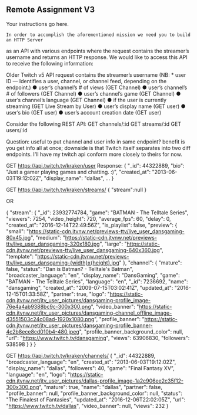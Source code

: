 ## Remote Assignment V3


Your instructions go here. 

	In order to accomplish the aforementioned mission we need you to build an HTTP Server
as an API with various endpoints where the request contains the streamer’s username and
returns an HTTP response. We would like to access this API to receive the following information:


Older Twitch v5 API
request contains the streamer’s username (NB: * user ID — Identifies a user, channel,
 or channel feed, depending on the endpoint.)
● user’s channel’s # of views (GET Channel)
● user’s channel’s # of followers (GET Channel)
● user’s channel’s game (GET Channel)
● user’s channel’s language (GET Channel)
● if the user is currently streaming (GET Live Stream by User)
● user’s display name (GET user)
● user’s bio (GET user)
● user’s account creation date (GET user)

Consider the following REST API:
GET channels/:id
GET streams/:id
GET users/:id

Question: useful to put channel and user info in same endpoint? benefit is you get info all at once; downside
is that Twitch itself separates into two diff endpoints. I'll have my twitch api conform more closely to theirs
for now.




GET https://api.twitch.tv/kraken/user
Response:
{
    "_id": 44322889,
    "bio": "Just a gamer playing games and chatting. :)",
    "created_at": "2013-06-03T19:12:02Z",
    "display_name": "dallas",
   ...
}

GET https://api.twitch.tv/kraken/streams/<channel ID>
{
   "stream":null
}

OR 

{
   "stream": {
      "_id": 23932774784,
      "game": "BATMAN - The Telltale Series",
      "viewers": 7254,
      "video_height": 720,
      "average_fps": 60,
      "delay": 0,
      "created_at": "2016-12-14T22:49:56Z",
      "is_playlist": false,
      "preview": {
         "small": "https://static-cdn.jtvnw.net/previews-ttv/live_user_dansgaming-80x45.jpg",
         "medium": "https://static-cdn.jtvnw.net/previews-ttv/live_user_dansgaming-320x180.jpg",
         "large": "https://static-cdn.jtvnw.net/previews-ttv/live_user_dansgaming-640x360.jpg",
         "template": "https://static-cdn.jtvnw.net/previews-ttv/live_user_dansgaming-{width}x{height}.jpg"
      },
      "channel": {
         "mature": false,
         "status": "Dan is Batman? - Telltale's Batman",
         "broadcaster_language": "en",
         "display_name": "DansGaming",
         "game": "BATMAN - The Telltale Series",
         "language": "en",
         "_id": 7236692,
         "name": "dansgaming",
         "created_at": "2009-07-15T03:02:41Z",
         "updated_at": "2016-12-15T01:33:58Z",
         "partner": true,
         "logo": "https://static-cdn.jtvnw.net/jtv_user_pictures/dansgaming-profile_image-76e4a4ab9388bc9c-300x300.png",
         "video_banner": "https://static-cdn.jtvnw.net/jtv_user_pictures/dansgaming-channel_offline_image-d3551503c24c08ad-1920x1080.png",
         "profile_banner": "https://static-cdn.jtvnw.net/jtv_user_pictures/dansgaming-profile_banner-4c2b8ece8cd010b4-480.jpeg",
         "profile_banner_background_color": null,
         "url": "https://www.twitch.tv/dansgaming",
         "views": 63906830,
         "followers": 538598
      }
   }
}

GET https://api.twitch.tv/kraken/channels/<channel ID>
{
    "_id": 44322889,
    "broadcaster_language": "en",
    "created_at": "2013-06-03T19:12:02Z",
    "display_name": "dallas",
    "followers": 40,
    "game": "Final Fantasy XV",
    "language": "en",
    "logo": "https://static-cdn.jtvnw.net/jtv_user_pictures/dallas-profile_image-1a2c906ee2c35f12-300x300.png",
    "mature": true,
    "name": "dallas",
    "partner": false,
    "profile_banner": null,
    "profile_banner_background_color": null,
    "status": "The Finalest of Fantasies",
    "updated_at": "2016-12-06T22:02:05Z",
    "url": "https://www.twitch.tv/dallas",
    "video_banner": null,
    "views": 232
}
